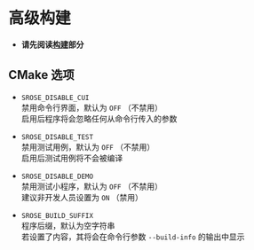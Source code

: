 # 高级构建
- **请先阅读[构建](./build.md)部分**

## CMake 选项
- `SROSE_DISABLE_CUI`  
  禁用命令行界面，默认为 `OFF` （不禁用）  
  启用后程序将会忽略任何从命令行传入的参数

- `SROSE_DISABLE_TEST`  
  禁用测试用例，默认为 `OFF` （不禁用）  
  启用后测试用例将不会被编译

- `SROSE_DISABLE_DEMO`  
  禁用测试小程序，默认为 `OFF` （不禁用）  
  建议非开发人员设置为 `ON` （禁用）

- `SROSE_BUILD_SUFFIX`  
  程序后缀，默认为空字符串  
  若设置了内容，其将会在命令行参数 `--build-info` 的输出中显示
